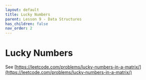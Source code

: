 ```yaml
---
layout: default
title: Lucky Numbers
parent: Lesson 9 - Data Structures
has_children: false
nav_order: 2
---
```


# Lucky Numbers

See [https://leetcode.com/problems/lucky-numbers-in-a-matrix/](https://leetcode.com/problems/lucky-numbers-in-a-matrix/)